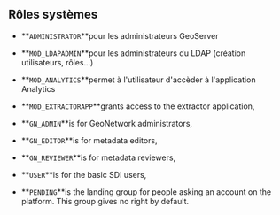 ## Rôles systèmes

* **`ADMINISTRATOR`**pour les administrateurs GeoServer 

* **`MOD_LDAPADMIN`**pour les administrateurs du LDAP \(création utilisateurs, rôles...\)

* **`MOD_ANALYTICS`**permet à l'utilisateur d'accèder à l'application Analytics
* **`MOD_EXTRACTORAPP`**grants access to the extractor application,
* **`GN_ADMIN`**is for GeoNetwork administrators,
* **`GN_EDITOR`**is for metadata editors,
* **`GN_REVIEWER`**is for metadata reviewers,
* **`USER`**is for the basic SDI users,
* **`PENDING`**is the landing group for people asking an account on the platform. This group gives no right by default.



